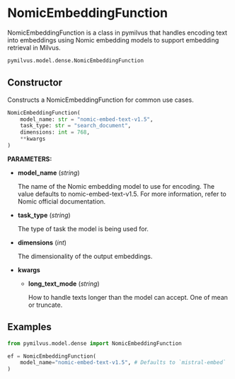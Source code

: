 # NomicEmbeddingFunction

NomicEmbeddingFunction is a class in pymilvus that handles encoding text into embeddings using Nomic embedding models to support embedding retrieval in Milvus.

```python
pymilvus.model.dense.NomicEmbeddingFunction
```

## Constructor

Constructs a NomicEmbeddingFunction for common use cases.

```python
NomicEmbeddingFunction(
    model_name: str = "nomic-embed-text-v1.5",
    task_type: str = "search_document",
    dimensions: int = 768,
    **kwargs
)
```

**PARAMETERS:**

- **model_name** (*string*)

  The name of the Nomic embedding model to use for encoding. The value defaults to nomic-embed-text-v1.5. For more information, refer to Nomic official documentation.

- **task_type** (*string*)

  The type of task the model is being used for.

- **dimensions** (*int*)

  The dimensionality of the output embeddings.

- **kwargs**

  - **long_text_mode** (*string*)

    How to handle texts longer than the model can accept. One of mean or truncate.

## Examples

```python
from pymilvus.model.dense import NomicEmbeddingFunction

ef = NomicEmbeddingFunction(
    model_name="nomic-embed-text-v1.5", # Defaults to `mistral-embed`
)
```

